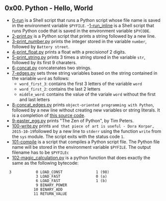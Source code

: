 ## 0x00. Python - Hello, World

- [0-run](0-run) is a Shell script that runs a Python script whose file name is saved in the environment variable `$PYFILE`.
-[1-run_inline](1-run_inline) is a Shell script that runs Python code that is saved in the environment variable `$PYCODE`.
- [2-print.py](2-print.py) is a Python script that prints a string followed by a new line.
- [3-print_number.py](3-print_number.py) prints the integer stored in the variable `number`, followed by `Battery street`.
- [4-print_float.py](4-print_float.py) prints a float with a precisionof 2 digits.
- [5-print_string.py](5-print_string.py) prints 3 times a string stored in the variable `str`, followed by its first 9 charaters.
- [6-concat.py](6-concat.py) concatenates two strings.
- [7-edges.py](7-edges.py) sets three string variables based on the string contained in the variable `word` as follows:
  - `word_first_3`: contains the first 3 letters of the variable `word`
  - `word_first_2`: contains the last 2 letters
  - `middle_word`: contains the value of the variale `word` without the first and last letters
- [8-concat_edges.py](8-concat_edges.py) prints `object-oriented programming with Python`, followed by a new line without creating new variables or string literals. It is a completion of [this source code](https://github.com/holbertonschool/0x00.py/blob/master/8-concat_edges.py).
- [9-easter_egg.py](9-easter_egg.py) prints "The Zen of Python", by Tim Peters.
- [100-write.py](100-write.py) prints `and that piece of art is useful - Dora Korpar, 2015-10-19`followed by a new line to `stderr` using the function `write` from the `sys` module. The script exits with the status code `1`.
- [101-compile](101-compile) is a script that compiles a Python script file. The Python file name will be stored in the environment variable `$PYFILE`. The output filename has to be `$PYFILEc`
- [102-magic_calculation.py](102-magic_calculation.py) is a python function that does exactly the same as the following bytecode:

```
  3           0 LOAD_CONST               1 (98)
              3 LOAD_FAST                0 (a)
              6 LOAD_FAST                1 (b)
              9 BINARY_POWER
             10 BINARY_ADD
             11 RETURN_VALUE
```

